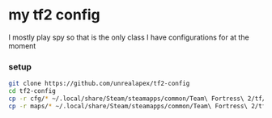 # my tf2 config
I mostly play spy so that is the only class I have configurations for at the moment
### setup
```bash
git clone https://github.com/unrealapex/tf2-config
cd tf2-config
cp -r cfg/* ~/.local/share/Steam/steamapps/common/Team\ Fortress\ 2/tf/cfg/
cp -r maps/* ~/.local/share/Steam/steamapps/common/Team\ Fortress\ 2/tf/maps/
```
